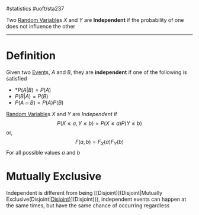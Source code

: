 #statistics #uoft/sta237 

Two [Random Variable](Random%20Variable)s $X$ and $Y$ are **Independent** if the probability of one does not influence the other

---
# Definition
Given two [Event](Event.md)s, *A* and *B*, they are **independent** if one of the following is satisfied
- *$P(A|B) = P(A)$
- $P(B|A) = P(B)$
- $P(A\cap B) = P(A)P(B)$ 

[Random Variable](Random%20Variable)s $X$ and $Y$ are *Independent* if $$P(X\leq a,Y\leq b)=P(X\leq a)P(Y\leq b)$$or, $$F(a,b)=F_{X}(a)F_{Y}(b)$$For all possible values $a$ and $b$ 

# Mutually Exclusive
Independent is different from being [[Disjoint)](Disjoint|Mutually Exclusive(Disjoint|[Disjoint)](Disjoint)](Disjoint))), independent events can happen at the same times, but have the same chance of occurring regardless

